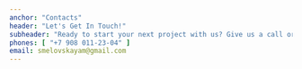 ```yaml
---
anchor: "Contacts"
header: "Let's Get In Touch!"
subheader: "Ready to start your next project with us? Give us a call or send us an email and we will get back to you as soon as possible!"
phones: [ "+7 908 011-23-04" ]
email: smelovskayam@gmail.com
---
```

